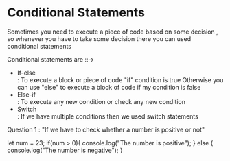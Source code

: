<h1>Conditional Statements </h1>

Sometimes you need to execute a piece of code based on some decision , so whenever you have to take some decision there you can used conditional statements

Conditional statements are ::->

<ul>
<li>If-else</li> : 
  To execute a block or piece of code "if" condition is true Otherwise you can use "else" to execute a block of code if my condition is false

<li>Else-if</li> : 
  To execute any new condition or check any new condition

<li>Switch</li> :
  If we have multiple conditions then we used switch statements
</ul>

Question 1 :
"If we have to check whether a number is positive or not"


let num = 23;
if(num > 0){
  console.log("The number is positive");
}
else {
  console.log("The number is negative");
}